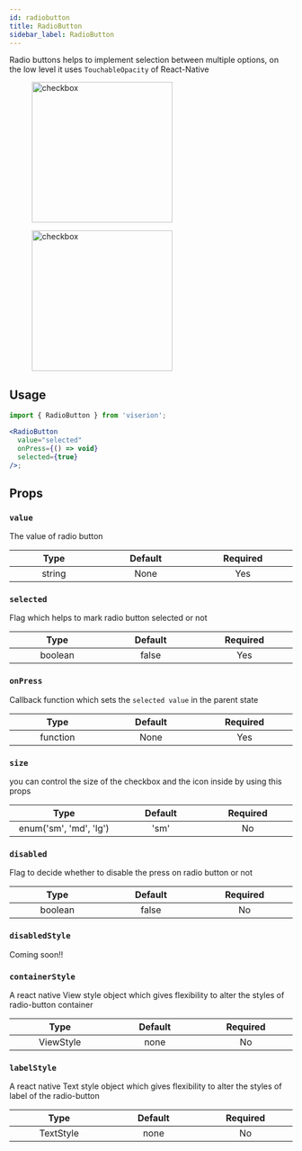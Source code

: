 ```yaml
---
id: radiobutton
title: RadioButton
sidebar_label: RadioButton
---
```


Radio buttons helps to implement selection between multiple options, on the low level it uses `TouchableOpacity` of React-Native

<div className="image-horizontal-preview">
    <figure>
      <img src="/viserion/img/radio_1.png" alt="checkbox" width="250"/>
    </figure>
    <figure>
      <img src="/viserion/img/radio_2.png" alt="checkbox" width="250"/>
    </figure>
</div>

## Usage

```jsx
import { RadioButton } from 'viserion';

<RadioButton
  value="selected"
  onPress={() => void}
  selected={true}
/>;
```

## Props

### `value`

The value of radio button

|           Type            |         Default         |        Required        |
| :-----------------------: | :---------------------: | :--------------------: |
| string <img width="500"/> | None <img width="500"/> | Yes <img width="500"/> |

### `selected`

Flag which helps to mark radio button selected or not

|            Type            |         Default          |        Required        |
| :------------------------: | :----------------------: | :--------------------: |
| boolean <img width="500"/> | false <img width="500"/> | Yes <img width="500"/> |

### `onPress`

Callback function which sets the `selected value` in the parent state

|            Type             |        Default         |        Required        |
| :-------------------------: | :--------------------: | :--------------------: |
| function <img width="500"/> | None<img width="500"/> | Yes <img width="500"/> |

### `size`

you can control the size of the checkbox and the icon inside by using this props

|                   Type                    |         Default         |       Required        |
| :---------------------------------------: | :---------------------: | :-------------------: |
| enum('sm', 'md', 'lg') <img width="500"/> | 'sm' <img width="500"/> | No <img width="500"/> |

### `disabled`

Flag to decide whether to disable the press on radio button or not

|            Type            |         Default          |       Required        |
| :------------------------: | :----------------------: | :-------------------: |
| boolean <img width="500"/> | false <img width="500"/> | No <img width="500"/> |

### `disabledStyle`

Coming soon!!

### `containerStyle`

A react native View style object which gives flexibility to alter the styles of radio-button container

|             Type             |         Default         |       Required        |
| :--------------------------: | :---------------------: | :-------------------: |
| ViewStyle <img width="500"/> | none <img width="500"/> | No <img width="500"/> |

### `labelStyle`

A react native Text style object which gives flexibility to alter the styles of label of the radio-button

|             Type             |         Default         |       Required        |
| :--------------------------: | :---------------------: | :-------------------: |
| TextStyle <img width="500"/> | none <img width="500"/> | No <img width="500"/> |
